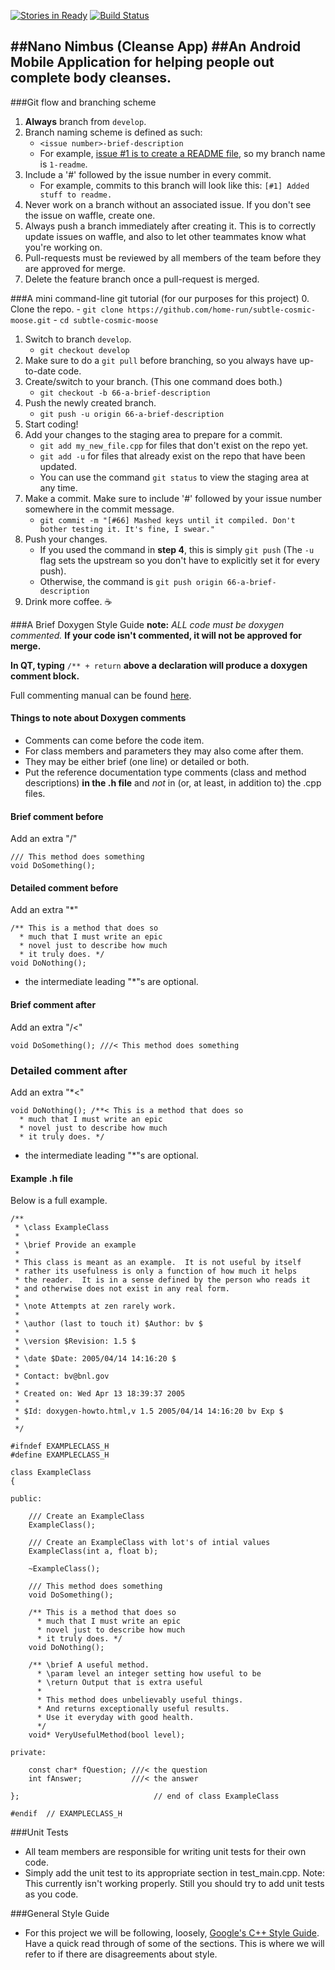 [![Stories in Ready](https://badge.waffle.io/Nano-Nimbus/android-cleanse-1.svg?label=ready&title=Ready)](http://waffle.io/nano-nimbus/android-cleanse-1) 
[![Build Status](https://travis-ci.org/Nano-Nimbus/android-cleanse-1.svg?branch=master)](https://travis-ci.org/Nano-Nimbus/android-cleanse-1)

##Nano Nimbus (Cleanse App)
##An Android Mobile Application for helping people out complete body cleanses.
--------
###Git flow and branching scheme
1. **Always** branch from ``develop``.
2. Branch naming scheme is defined as such:
    - ``<issue number>-brief-description``
    - For example, [issue #1 is to create a README file](https://waffle.io/Nano-Nimbus/android-cleanse-1/cards/56fa022814437c0e00ba6c1e), so my branch name is ``1-readme``.
3. Include a '#' followed by the issue number in every commit.
    - For example, commits to this branch will look like this: ``[#1] Added stuff to readme.``
4. Never work on a branch without an associated issue. If you don't see the issue on waffle, create one.
5. Always push a branch immediately after creating it. This is to correctly update issues on waffle, and also to let other teammates know what you're working on.
6. Pull-requests must be reviewed by all members of the team before they are approved for merge.
7. Delete the feature branch once a pull-request is merged.

###A mini command-line git tutorial (for our purposes for this project)
0. Clone the repo.
    - ``git clone https://github.com/home-run/subtle-cosmic-moose.git``
    - ``cd subtle-cosmic-moose``
1. Switch to branch ``develop``.
    - ``git checkout develop``
2. Make sure to do a ``git pull`` before branching, so you always have up-to-date code.
3. Create/switch to your branch. (This one command does both.) 
    - ``git checkout -b 66-a-brief-description``
4. Push the newly created branch.
    - ``git push -u origin 66-a-brief-description``
5. Start coding!
6. Add your changes to the staging area to prepare for a commit.
    - ``git add my_new_file.cpp`` for files that don't exist on the repo yet.
    - ``git add -u`` for files that already exist on the repo that have been updated.
    - You can use the command ``git status`` to view the staging area at any time.
7. Make a commit. Make sure to include '#' followed by your issue number somewhere in the commit message.
    - ``git commit -m "[#66] Mashed keys until it compiled. Don't bother testing it. It's fine, I swear."``
8. Push your changes.
    - If you used the command in **step 4**, this is simply ``git push`` (The ``-u`` flag sets the upstream so you don't have to explicitly set it for every push).
    - Otherwise, the command is ``git push origin 66-a-brief-description``
9. Drink more coffee. :coffee:

###A Brief Doxygen Style Guide
**note:** *ALL code must be doxygen commented.* **If your code isn't commented, it will not be approved for merge.**

**In QT, typing**
``/** + return`` **above a declaration will produce a doxygen comment block.**

Full commenting manual can be found [here](http://www.stack.nl/~dimitri/doxygen/manual/docblocks.html).

#### Things to note about Doxygen comments
* Comments can come before the code item.
* For class members and parameters they may also come after them.
* They may be either brief (one line) or detailed or both.
* Put the reference documentation type comments (class and method descriptions) **in the .h file** and *not* in (or, at least, in addition to) the .cpp files. 

#### Brief comment before
Add an extra "/"


```
/// This method does something
void DoSomething();
```


#### Detailed comment before
Add an extra "*"


```
/** This is a method that does so
  * much that I must write an epic 
  * novel just to describe how much
  * it truly does. */
void DoNothing();
```


- the intermediate leading "*"s are optional.

#### Brief comment after
Add an extra "/<"


```
void DoSomething(); ///< This method does something
```


### Detailed comment after
Add an extra "*<"


```
void DoNothing(); /**< This is a method that does so
  * much that I must write an epic 
  * novel just to describe how much
  * it truly does. */
```


- the intermediate leading "*"s are optional.

#### Example .h file
Below is a full example.


```
/**
 * \class ExampleClass
 *
 * \brief Provide an example
 *
 * This class is meant as an example.  It is not useful by itself
 * rather its usefulness is only a function of how much it helps
 * the reader.  It is in a sense defined by the person who reads it
 * and otherwise does not exist in any real form. 
 *
 * \note Attempts at zen rarely work.
 *
 * \author (last to touch it) $Author: bv $
 *
 * \version $Revision: 1.5 $
 *
 * \date $Date: 2005/04/14 14:16:20 $
 *
 * Contact: bv@bnl.gov
 *
 * Created on: Wed Apr 13 18:39:37 2005
 *
 * $Id: doxygen-howto.html,v 1.5 2005/04/14 14:16:20 bv Exp $
 *
 */

#ifndef EXAMPLECLASS_H
#define EXAMPLECLASS_H

class ExampleClass
{

public:

    /// Create an ExampleClass
    ExampleClass();

    /// Create an ExampleClass with lot's of intial values
    ExampleClass(int a, float b);

    ~ExampleClass();

    /// This method does something
    void DoSomething();

    /** This is a method that does so
      * much that I must write an epic 
      * novel just to describe how much
      * it truly does. */
    void DoNothing();

    /** \brief A useful method.
      * \param level an integer setting how useful to be
      * \return Output that is extra useful
      * 
      * This method does unbelievably useful things.  
      * And returns exceptionally useful results.
      * Use it everyday with good health.
      */
    void* VeryUsefulMethod(bool level);

private:

    const char* fQuestion; ///< the question
    int fAnswer;           ///< the answer 

};                              // end of class ExampleClass

#endif  // EXAMPLECLASS_H
```

###Unit Tests
- All team members are responsible for writing unit tests for their own code.
- Simply add the unit test to its appropriate section in test_main.cpp. Note: This currently isn't working properly. Still you should try to add unit tests as you code. 

###General Style Guide
- For this project we will be following, loosely, [Google's C++ Style Guide](https://google.github.io/styleguide/cppguide.html). Have a quick read through of some of the sections. This is where we will refer to if there are disagreements about style.
